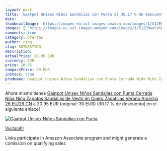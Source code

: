 ```yaml
---
layout: post
title: 'Gaatpot Unisex Niños Sandalias con Punta al 30.17 % de descuento'
date: 
thumbnailImage: 'https://images-eu.ssl-images-amazon.com/images/I/512EMwaSrGL._SL200_.jpg'
images: [ 'https://images-eu.ssl-images-amazon.com/images/I/512EMwaSrGL._SL200_.jpg' ]
comments: true
category: ofertas
author: ring
slug: B07N3S7YDQ
description:
actualPrice: 20.95 EUR
currency: EUR
price: 20.95
comparePrice: 30 EUR
inStock: true
prodname: Gaatpot Unisex Niños Sandalias con Punta Cerrada Niña Niño Zapatos Sandalias de Vestir en Cuero Zapatillas Verano Amarillo 26 EU/26 CN
---
```


Ahora mismo tienes [Gaatpot Unisex Niños Sandalias con Punta Cerrada Niña Niño Zapatos Sandalias de Vestir en Cuero Zapatillas Verano Amarillo 26 EU/26 CN](https://www.amazon.es/dp/B07N3S7YDQ/?tag=tolees-21) a 20.95 EUR (original: 30 EUR) (30.17 %  de descuento) en el siguiente enlace!

[![Gaatpot Unisex Niños Sandalias con Punta](https://images-eu.ssl-images-amazon.com/images/I/512EMwaSrGL._SL200_.jpg)](https://www.amazon.es/dp/B07N3S7YDQ/?tag=tolees-21)

[Visítala!!!](https://www.amazon.es/dp/B07N3S7YDQ/?tag=tolees-21)

Links participate in Amazon Associate program and might generate a comission on qualifying sales
